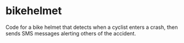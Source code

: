 bikehelmet
==========

Code for a bike helmet that detects when a cyclist enters a crash, then sends SMS messages alerting others of the accident.
